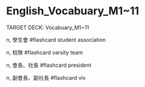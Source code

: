 # English_Vocabuary_M1~11

TARGET DECK: Vocabuary_M1~11

n, 學生會 #flashcard 
student association

n, 校隊 #flashcard 
varsity team

n, 會長、社長 #flashcard 
president

n, 副會長、副社長 #flashcard 
viv